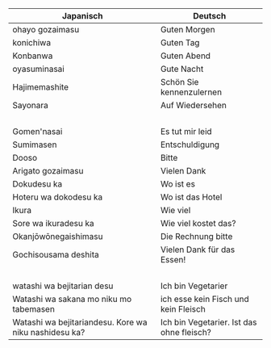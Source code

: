 Japanisch | Deutsch
---|---
ohayo gozaimasu | Guten Morgen
konichiwa | Guten Tag
Konbanwa | Guten Abend
oyasuminasai | Gute Nacht
Hajimemashite | Schön Sie kennenzulernen
Sayonara | Auf Wiedersehen
&nbsp;  |  &nbsp;
Gomen'nasai | Es tut mir leid
Sumimasen | Entschuldigung
Dooso | Bitte
Arigato gozaimasu | Vielen Dank
Dokudesu ka | Wo ist es
Hoteru wa dokodesu ka | Wo ist das Hotel
Ikura | Wie viel
Sore wa ikuradesu ka | Wie viel kostet das?
Okanjōwōnegaishimasu | Die Rechnung bitte 
Gochisousama deshita | Vielen Dank für das Essen!
&nbsp;  |  &nbsp;
watashi wa bejitarian desu | Ich bin Vegetarier
Watashi wa sakana mo niku mo tabemasen | ich esse kein Fisch und kein Fleisch
Watashi wa bejitariandesu. Kore wa niku nashidesu ka? | Ich bin Vegetarier. Ist das ohne fleisch?

